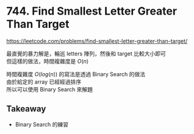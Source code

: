 # 744. Find Smallest Letter Greater Than Target

<https://leetcode.com/problems/find-smallest-letter-greater-than-target/>

最直覺的暴力解是，輪巡 letters 陣列，然後和 target 比較大小即可  
但這樣的做法，時間複雜度是 $O(n)$

時間複雜度 $O(log(n))$ 的寫法是透過 Binary Search 的做法  
由於給定的 array 已經經過排序  
所以可以使用 Binary Search 來解題

## Takeaway

- Binary Search 的練習
